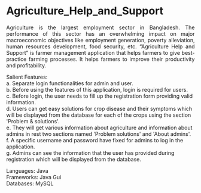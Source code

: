 # Agriculture_Help_and_Support
<p align="justify">Agriculture is the largest employment sector in Bangladesh. The performance of this sector has an overwhelming impact on major macroeconomic objectives like employment generation, poverty alleviation, human resources development, food security, etc. “Agriculture Help and Support” is farmer management application that helps farmers to give best-practice farming processes. It helps farmers to improve their productivity and profitability.

Salient Features:<br>
a. Separate login functionalities for admin and user.<br>
b. Before using the features of this application, login is required for users.<br>
c. Before login, the user needs to fill up the registration form providing valid information.<br>
d. Users can get easy solutions for crop disease and their symptoms which will be displayed from the database for each of the crops using the section 'Problem & solutions'.<br>
e. They will get various information about agriculture and information about admins in rest two sections named 'Problem solutions' and 'About admins'.<br>
f. A specific username and password have fixed for admins to log in the application.<br>
g. Admins can see the information that the user has provided during registration which will be displayed from the database.

Languages: Java<br>
Frameworks: Java Gui<br>
Databases: MySQL

